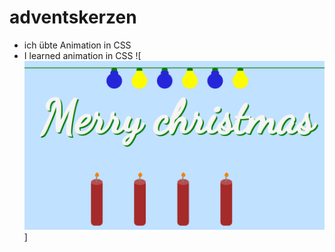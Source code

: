 # adventskerzen

- ich übte Animation in CSS
- I learned animation in CSS
![![adventskarte](img.png)]

